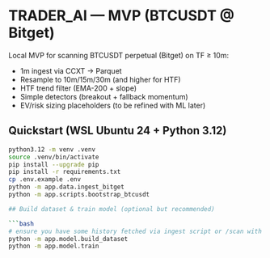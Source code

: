 # TRADER_AI — MVP (BTCUSDT @ Bitget)

Local MVP for scanning BTCUSDT perpetual (Bitget) on TF ≥ 10m:
- 1m ingest via CCXT → Parquet
- Resample to 10m/15m/30m (and higher for HTF)
- HTF trend filter (EMA-200 + slope)
- Simple detectors (breakout + fallback momentum)
- EV/risk sizing placeholders (to be refined with ML later)

## Quickstart (WSL Ubuntu 24 + Python 3.12)

```bash
python3.12 -m venv .venv
source .venv/bin/activate
pip install --upgrade pip
pip install -r requirements.txt
cp .env.example .env
python -m app.data.ingest_bitget
python -m app.scripts.bootstrap_btcusdt

## Build dataset & train model (optional but recommended)

```bash
# ensure you have some history fetched via ingest script or /scan with run_ingest=true
python -m app.model.build_dataset
python -m app.model.train
